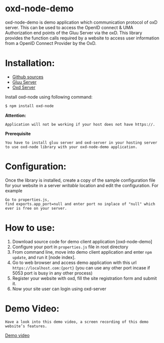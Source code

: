 # oxd-node-demo

oxd-node-demo is demo application which communication protocol of oxD server. This can be used to access the OpenID connect & UMA Authorization end points of the Gluu Server via the oxD. This library provides the function calls required by a website to access user information from a OpenID Connect Provider by the OxD.

# Installation:

* [Github sources](https://github.com/GluuFederation/oxd-node)
* [Gluu Server](https://www.gluu.org/docs/deployment/ubuntu/)
* [Oxd Server](https://oxd.gluu.org/docs/install/)

Install oxd-node using following command:
```sh
$ npm install oxd-node
```

**Attention:**
```
Application will not be working if your host does not have https://.
```

**Prerequisite**
```
You have to install gluu server and oxd-server in your hosting server to use oxd-node library with your oxd-node-demo application.
```

# Configuration:

Once the library is installed, create a copy of the sample configuration file for your website in a server _writable_ location and edit the configuration. For example

```
Go to properties.js,
find exports.app_port=null and enter port no inplace of "null" which ever is free on your server.
```

# How to use:

1. Download source code for demo client application [oxd-node-demo]
2. Configure your port in `properties.js` file in root directory
3. From command line, move into demo client application and enter `npm update`, and run it [node index].
4. Go to web browser and access demo application with this url `https://localhost.com:{port}` (you can use any other port incase if 5053 port is busy in any other process)
5. Register your website with oxd, fill the site registration form and submit it.
6. Now your site user can login using oxd-server

# Demo Video:

```
Have a look into this demo video, a screen recording of this demo website’s features.
```
[Demo video](http://screencast.com/t/7BD1DzYi)
